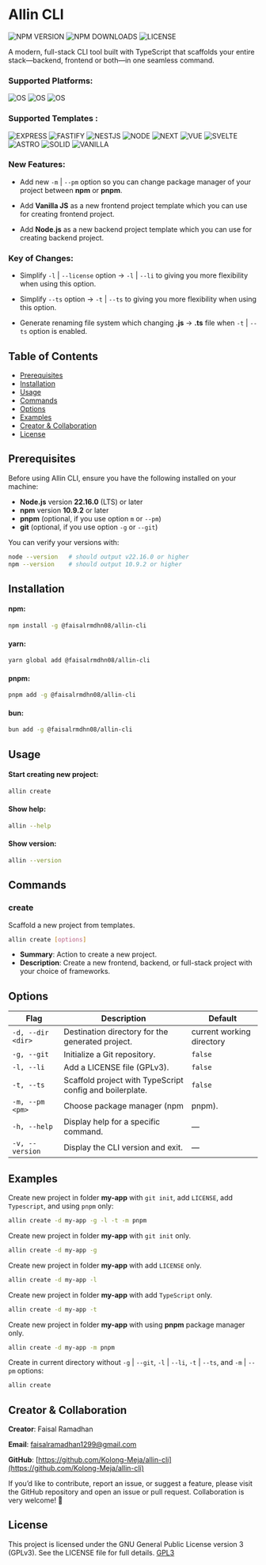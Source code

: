 # Allin CLI

![NPM VERSION](https://img.shields.io/npm/v/@faisalrmdhn08/allin-cli?style=flat-square)
![NPM DOWNLOADS](https://img.shields.io/npm/dm/@faisalrmdhn08/allin-cli?style=flat-square)
![LICENSE](https://img.shields.io/badge/license-GPLv3-blue?style=flat-square)

A modern, full-stack CLI tool built with TypeScript that scaffolds your entire stack—backend, frontend or both—in one seamless command.

### Supported Platforms: 

![OS](https://img.shields.io/badge/mac%20os-000000?style=for-the-badge&logo=apple&logoColor=white) ![OS](  https://img.shields.io/badge/Linux-FCC624?style=for-the-badge&logo=linux&logoColor=black) ![OS](https://img.shields.io/badge/Windows-0078D6?style=for-the-badge&logo=windows&logoColor=white)

### Supported Templates :
![EXPRESS](https://img.shields.io/badge/Express%20js-000000?style=for-the-badge&logo=express&logoColor=white) ![FASTIFY](https://img.shields.io/badge/fastify-202020?style=for-the-badge&logo=fastify&logoColor=white) ![NESTJS](https://img.shields.io/badge/nestjs-E0234E?style=for-the-badge&logo=nestjs&logoColor=white) ![NODE](https://img.shields.io/badge/Node%20js-339933?style=for-the-badge&logo=nodedotjs&logoColor=white) ![NEXT](https://img.shields.io/badge/next%20js-000000?style=for-the-badge&logo=nextdotjs&logoColor=white) ![VUE](https://img.shields.io/badge/Vue%20js-35495E?style=for-the-badge&logo=vuedotjs&logoColor=4FC08D) ![SVELTE](https://img.shields.io/badge/Svelte-4A4A55?style=for-the-badge&logo=svelte&logoColor=FF3E00) ![ASTRO](https://img.shields.io/badge/Astro-0C1222?style=for-the-badge&logo=astro&logoColor=FDFDFE) ![SOLID](https://img.shields.io/badge/Solid%20JS-2C4F7C?style=for-the-badge&logo=solid&logoColor=white) ![VANILLA](https://img.shields.io/badge/JavaScript-323330?style=for-the-badge&logo=javascript&logoColor=F7DF1E)


### **New Features**:
- Add new `-m` | `--pm` option so you can change package manager of your project between **npm** or **pnpm**.

- Add **Vanilla JS** as a new frontend project template which you can use for creating frontend project.

- Add **Node.js** as a new backend project template which you can use for creating backend project.

### **Key of Changes**:
- Simplify `-l` | `--license` option -> `-l` | `--li` to giving you more flexibility when using this option.

- Simplify `--ts` option -> `-t` | `--ts` to giving you more flexibility when using this option.

- Generate renaming file system which changing **.js** -> **.ts** file when `-t` | `--ts` option is enabled.

## Table of Contents

- [Prerequisites](#prerequisites)
- [Installation](#installation)
- [Usage](#usage)
- [Commands](#commands)
- [Options](#options)
- [Examples](#examples)
- [Creator & Collaboration](#creator--collaboration)
- [License](#license)

## Prerequisites

Before using Allin CLI, ensure you have the following installed on your machine:

- **Node.js** version **22.16.0** (LTS) or later
- **npm** version **10.9.2** or later
- **pnpm** (optional, if you use option `m` or `--pm`)
- **git** (optional, if you use option `-g` or `--git`)

You can verify your versions with:

```bash
node --version   # should output v22.16.0 or higher
npm --version    # should output 10.9.2 or higher
```

## Installation

#### npm:

```bash
npm install -g @faisalrmdhn08/allin-cli
```

#### yarn:

```bash
yarn global add @faisalrmdhn08/allin-cli
```

#### pnpm:

```bash
pnpm add -g @faisalrmdhn08/allin-cli
```

#### bun:

```bash
bun add -g @faisalrmdhn08/allin-cli
```

## Usage

#### Start creating new project:

```bash
allin create
```

#### Show help:

```bash
allin --help
```

#### Show version:

```bash
allin --version
```

## Commands

### create

Scaffold a new project from templates.

```bash
allin create [options]
```

- **Summary**: Action to create a new project.
- **Description**: Create a new frontend, backend, or full-stack project with your choice of frameworks.

## Options

| Flag                    | Description                                                  | Default                   |
| ------------------------| ------------------------------------------------------------ | ------------------------- |
| `-d, --dir <dir>`       | Destination directory for the generated project.             | current working directory |
| `-g, --git`             | Initialize a Git repository.                                 | `false`                   |
| `-l, --li`              | Add a LICENSE file (GPLv3).                                  | `false`                   |
| `-t, --ts`              | Scaffold project with TypeScript config and boilerplate.     | `false`                   |
| `-m, --pm <pm>`         | Choose package manager (npm | pnpm).                         | —                         |
| `-h, --help`            | Display help for a specific command.                         | —                         |
| `-v, --version`         | Display the CLI version and exit.                            | —                         |

## Examples

Create new project in folder **my-app** with `git init`, add `LICENSE`, add `Typescript`, and using `pnpm` only:

```bash
allin create -d my-app -g -l -t -m pnpm
```

Create new project in folder **my-app** with `git init` only.

```bash
allin create -d my-app -g
```

Create new project in folder **my-app** with add `LICENSE` only.

```bash
allin create -d my-app -l
```
Create new project in folder **my-app** with add `TypeScript` only.

```bash
allin create -d my-app -t
```

Create new project in folder **my-app** with using **pnpm** package manager only.
```bash
allin create -d my-app -m pnpm
```

Create in current directory without `-g` | `--git`, `-l` | `--li`, `-t` | `--ts`, and `-m` | `--pm` options:

```bash
allin create
```

## Creator & Collaboration

**Creator**: Faisal Ramadhan

**Email**: [faisalramadhan1299@gmail.com](mailto:faisalramadhan1299@gmail.com)

**GitHub**: [https://github.com/Kolong-Meja/allin-cli](https://github.com/Kolong-Meja/allin-cli)

If you’d like to contribute, report an issue, or suggest a feature, please visit the GitHub repository and open an issue or pull request. Collaboration is very welcome! 🚀

## License

This project is licensed under the GNU General Public License version 3 (GPLv3). See the LICENSE file for full details. [GPL3](https://www.gnu.org/licenses/gpl-3.0.txt)
